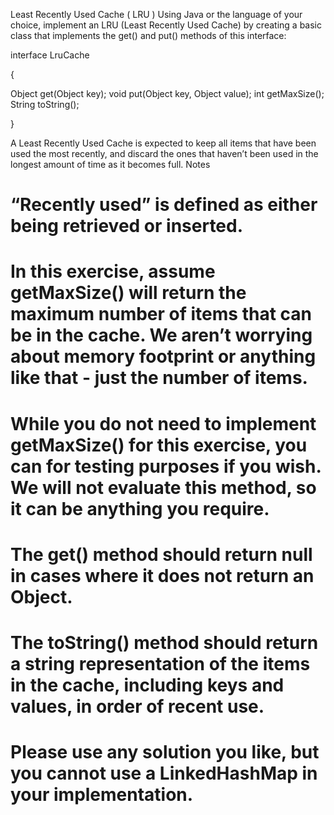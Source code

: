 
 Least Recently Used Cache ( LRU )
Using Java or the language of your choice, implement an LRU (Least Recently Used Cache) by creating a basic class that implements the get() and put() methods of this interface:


interface LruCache

{

Object get(Object key);
void put(Object key, Object value);
int getMaxSize();
String toString();

}

A Least Recently Used Cache is expected to keep all items that have been used the most recently, and discard the ones that haven’t been used in the longest amount of time as it becomes full.
Notes

# “Recently used” is defined as either being retrieved or inserted.
# In this exercise, assume getMaxSize() will return the maximum number of items that can be in the cache. We aren’t worrying  about memory footprint or anything like that - just the number of items.
# While you do not need to implement getMaxSize() for this exercise, you can for testing purposes if you wish. We will not     evaluate this method, so it can be anything you require.
# The get() method should return null in cases where it does not return an Object.
# The toString() method should return a string representation of the items in the cache, including keys and values, in order  of recent use.
# Please use any solution you like, but you cannot use a LinkedHashMap in your implementation.
